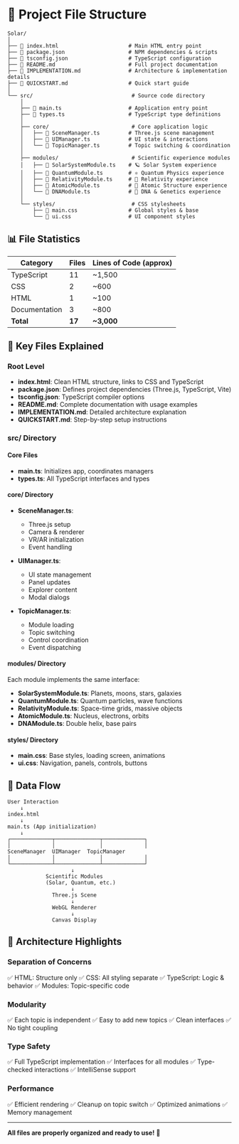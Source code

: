 # 📁 Project File Structure

```
Solar/
│
├── 📄 index.html                      # Main HTML entry point
├── 📄 package.json                    # NPM dependencies & scripts
├── 📄 tsconfig.json                   # TypeScript configuration
├── 📄 README.md                       # Full project documentation
├── 📄 IMPLEMENTATION.md               # Architecture & implementation details
├── 📄 QUICKSTART.md                   # Quick start guide
│
└── src/                               # Source code directory
    │
    ├── 📄 main.ts                     # Application entry point
    ├── 📄 types.ts                    # TypeScript type definitions
    │
    ├── core/                          # Core application logic
    │   ├── 📄 SceneManager.ts         # Three.js scene management
    │   ├── 📄 UIManager.ts            # UI state & interactions  
    │   └── 📄 TopicManager.ts         # Topic switching & coordination
    │
    ├── modules/                       # Scientific experience modules
    │   ├── 📄 SolarSystemModule.ts    # 🪐 Solar System experience
    │   ├── 📄 QuantumModule.ts        # ⚛️ Quantum Physics experience
    │   ├── 📄 RelativityModule.ts     # 🌌 Relativity experience
    │   ├── 📄 AtomicModule.ts         # 🧪 Atomic Structure experience
    │   └── 📄 DNAModule.ts            # 🧬 DNA & Genetics experience
    │
    └── styles/                        # CSS stylesheets
        ├── 📄 main.css                # Global styles & base
        └── 📄 ui.css                  # UI component styles
```

## 📊 File Statistics

| Category | Files | Lines of Code (approx) |
|----------|-------|------------------------|
| TypeScript | 11 | ~1,500 |
| CSS | 2 | ~600 |
| HTML | 1 | ~100 |
| Documentation | 3 | ~800 |
| **Total** | **17** | **~3,000** |

## 🎯 Key Files Explained

### **Root Level**

- **index.html**: Clean HTML structure, links to CSS and TypeScript
- **package.json**: Defines project dependencies (Three.js, TypeScript, Vite)
- **tsconfig.json**: TypeScript compiler options
- **README.md**: Complete documentation with usage examples
- **IMPLEMENTATION.md**: Detailed architecture explanation
- **QUICKSTART.md**: Step-by-step setup instructions

### **src/ Directory**

#### **Core Files**
- **main.ts**: Initializes app, coordinates managers
- **types.ts**: All TypeScript interfaces and types

#### **core/ Directory**
- **SceneManager.ts**: 
  - Three.js setup
  - Camera & renderer
  - VR/AR initialization
  - Event handling
  
- **UIManager.ts**:
  - UI state management
  - Panel updates
  - Explorer content
  - Modal dialogs
  
- **TopicManager.ts**:
  - Module loading
  - Topic switching
  - Control coordination
  - Event dispatching

#### **modules/ Directory**
Each module implements the same interface:
- **SolarSystemModule.ts**: Planets, moons, stars, galaxies
- **QuantumModule.ts**: Quantum particles, wave functions
- **RelativityModule.ts**: Space-time grids, massive objects
- **AtomicModule.ts**: Nucleus, electrons, orbits
- **DNAModule.ts**: Double helix, base pairs

#### **styles/ Directory**
- **main.css**: Base styles, loading screen, animations
- **ui.css**: Navigation, panels, controls, buttons

## 🔄 Data Flow

```
User Interaction
    ↓
index.html
    ↓
main.ts (App initialization)
    ↓
┌─────────────┬──────────────┬─────────────┐
│             │              │             │
SceneManager  UIManager  TopicManager
│             │              │             │
└─────────────┴──────────────┴─────────────┘
                    ↓
            Scientific Modules
            (Solar, Quantum, etc.)
                    ↓
              Three.js Scene
                    ↓
              WebGL Renderer
                    ↓
              Canvas Display
```

## 🎨 Architecture Highlights

### **Separation of Concerns**
✅ HTML: Structure only
✅ CSS: All styling separate
✅ TypeScript: Logic & behavior
✅ Modules: Topic-specific code

### **Modularity**
✅ Each topic is independent
✅ Easy to add new topics
✅ Clean interfaces
✅ No tight coupling

### **Type Safety**
✅ Full TypeScript implementation
✅ Interfaces for all modules
✅ Type-checked interactions
✅ IntelliSense support

### **Performance**
✅ Efficient rendering
✅ Cleanup on topic switch
✅ Optimized animations
✅ Memory management

---

**All files are properly organized and ready to use!** 🎉

